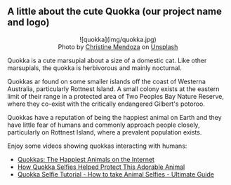 ## A little about the cute Quokka (our project name and logo)
<center>
![quokka](img/quokka.jpg)
</center>
<center>
<span>Photo by <a href="https://unsplash.com/@cmnmendoza?utm_source=unsplash&amp;utm_medium=referral&amp;utm_content=creditCopyText">Christine Mendoza</a> on <a href="/s/photos/quokka?utm_source=unsplash&amp;utm_medium=referral&amp;utm_content=creditCopyText">Unsplash</a></span>
</center>

Quokka is a cute marsupial about a size of a domestic cat. Like other marsupials, the quokka is herbivorous and mainly nocturnal.

Quokkas ar found on some smaller islands off the coast of Westerna Australia, particularly Rottnest Island. A small colony exists at the eastern limit of their range in a protected area of Two Peoples Bay Nature Reserve, where they co-exist with the critically endangered Gilbert's potoroo.

Quokkas have a reputation of being the happiest animal on Earth and they have little fear of humans and commonly approach people closely, particularly on Rottnest Island, where a prevalent population exists.

Enjoy some videos showing quokkas interacting with humans:

- [Quokkas: The Happiest Animals on the Internet](https://youtu.be/nj-EGNN5HwQ)
- [How Quokka Selfies Helped Protect This Adorable Animal](https://youtu.be/-E7K5D_OGvU)
- [Quokka Selfie Tutorial - How to take Animal Selfies - Ultimate Guide](https://youtu.be/kkdXHbjshNY)
